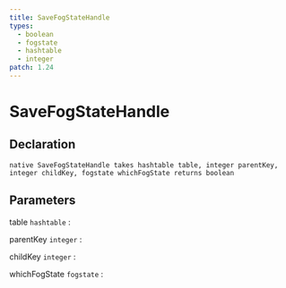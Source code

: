 ```yaml
---
title: SaveFogStateHandle
types:
  - boolean
  - fogstate
  - hashtable
  - integer
patch: 1.24
---
```


# SaveFogStateHandle

## Declaration

```jass
native SaveFogStateHandle takes hashtable table, integer parentKey, integer childKey, fogstate whichFogState returns boolean
```

## Parameters
table `hashtable`
: 

parentKey `integer`
: 

childKey `integer`
: 

whichFogState `fogstate`
: 
